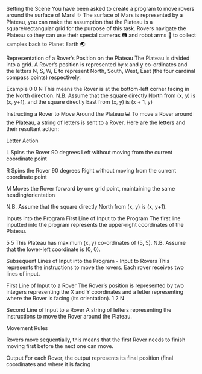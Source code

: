 Setting the Scene
You have been asked to create a program to move rovers around the surface of Mars!
✨
The surface of Mars is represented by a Plateau, you can make the assumption that the
Plateau is a square/rectangular grid for the purpose of this task.
Rovers navigate the Plateau so they can use their special cameras 📷 and robot arms
🦾 to collect samples back to Planet Earth 🌏


Representation of a Rover’s Position on the Plateau
The Plateau is divided into a grid. A Rover’s position is represented by x and y
co-ordinates and the letters N, S, W, E to represent North, South, West, East (the four
cardinal compass points) respectively.

Example
0 0 N
This means the Rover is at the bottom-left corner facing in the North direction.
N.B. Assume that the square directly North from (x, y) is (x, y+1), and the square directly
East from (x, y) is (x + 1, y)

Instructing a Rover to Move Around the Plateau
💻 To move a Rover around the Plateau, a string of letters is sent to a Rover.
Here are the letters and their resultant action:

Letter Action

L Spins the Rover 90 degrees Left without
moving from the current coordinate point

R Spins the Rover 90 degrees Right
without moving from the current
coordinate point

M Moves the Rover forward by one grid
point, maintaining the same
heading/orientation

N.B. Assume that the square directly North from (x, y) is (x, y+1).

Inputs into the Program
First Line of Input to the Program
The first line inputted into the program represents the upper-right coordinates of the
Plateau.

5 5
This Plateau has maximum (x, y) co-ordinates of (5, 5).
N.B. Assume that the lower-left coordinate is (0, 0).

Subsequent Lines of Input into the Program - Input to Rovers
This represents the instructions to move the rovers.
Each rover receives two lines of input.

First Line of Input to a Rover
The Rover’s position is represented by two integers representing the X and Y
coordinates and a letter representing where the Rover is facing (its orientation).
1 2 N

Second Line of Input to a Rover
A string of letters representing the instructions to move the Rover around the Plateau.

Movement Rules

Rovers move sequentially, this means that the first Rover needs to finish moving first
before the next one can move.

Output
For each Rover, the output represents its final position (final coordinates and where it is facing